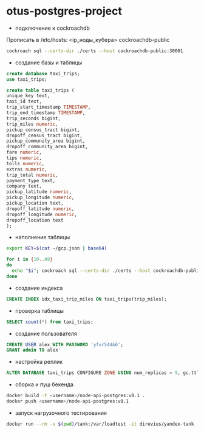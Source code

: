 # otus-postgres-project

- подключение к cockroachdb

Прописать в /etc/hosts: <ip_ноды_кубера> cockroachdb-public

```bash
cockroach sql --certs-dir ./certs --host cockroachdb-public:30001
```

- создание базы и таблицы

```sql
create database taxi_trips;
use taxi_trips;

create table taxi_trips (
unique_key text, 
taxi_id text, 
trip_start_timestamp TIMESTAMP, 
trip_end_timestamp TIMESTAMP, 
trip_seconds bigint, 
trip_miles numeric, 
pickup_census_tract bigint, 
dropoff_census_tract bigint, 
pickup_community_area bigint, 
dropoff_community_area bigint, 
fare numeric, 
tips numeric, 
tolls numeric, 
extras numeric, 
trip_total numeric, 
payment_type text, 
company text, 
pickup_latitude numeric, 
pickup_longitude numeric, 
pickup_location text, 
dropoff_latitude numeric, 
dropoff_longitude numeric, 
dropoff_location text
);
```

- наполнение таблицы

```bash
export KEY=$(cat ~/gcp.json | base64)

for i in {10..49}
do
  echo "$i"; cockroach sql --certs-dir ./certs --host cockroachdb-public:30001 --database taxi_trips --execute="IMPORT INTO taxi_trips CSV DATA ('gs://taxi_trips_otus/taxi_trips_0000000000$i.csv?AUTH=specified&CREDENTIALS=${KEY}') WITH delimiter = ',', nullif = '', skip = '1'"
done
```

- создание индекса

```sql
CREATE INDEX idx_taxi_trip_miles ON taxi_trips(trip_miles);
```

- проверка таблицы

```sql
SELECT count(*) from taxi_trips;
```

- создание пользователя

```sql
CREATE USER alex WITH PASSWORD 'yfvr54d&6';
GRANT admin TO alex'
```

- настройка реплик

```sql
ALTER DATABASE taxi_trips CONFIGURE ZONE USING num_replicas = 9, gc.ttlseconds = 90000;
```

- сборка и пуш бекенда

```bash
docker build -t <username>/node-api-postgres:v0.1 .
docker push <username>/node-api-postgres:v0.1
```

- запуск нагрузочного тестирования

```bash
docker run --rm -v $(pwd)/tank:/var/loadtest -it direvius/yandex-tank
```
